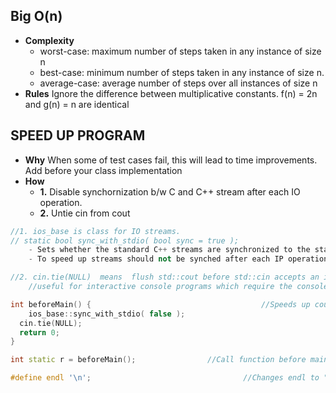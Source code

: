 ## Big O(n)
- **Complexity**
	- worst-case: maximum number of steps taken in any instance of size n
	- best-case: minimum number of steps taken in any instance of size n.
	- average-case: average number of steps over all instances of size n
- **Rules** Ignore the difference between multiplicative constants.	f(n) = 2n and g(n) = n are identical

## SPEED UP PROGRAM
- **Why** When some of test cases fail, this will lead to time improvements. Add before your class implementation
- **How**
	- **1.** Disable synchornization b/w C and C++ stream after each IO operation.
	- **2.** Untie cin from cout
```c++
//1. ios_base is class for IO streams.
// static bool sync_with_stdio( bool sync = true );
	- Sets whether the standard C++ streams are synchronized to the standard C streams after each input/output operation.
	- To speed up streams should not be synched after each IP operation.

//2. cin.tie(NULL)	means  flush std::cout before std::cin accepts an input.
	//useful for interactive console programs which require the console to be updated constantly

int beforeMain() {										//Speeds up cout.
	ios_base::sync_with_stdio( false );
  cin.tie(NULL);
  return 0;
}

int static r = beforeMain();				//Call function before main

#define endl '\n';									//Changes endl to "\n". This prevents flushing buffer for each line.
```
